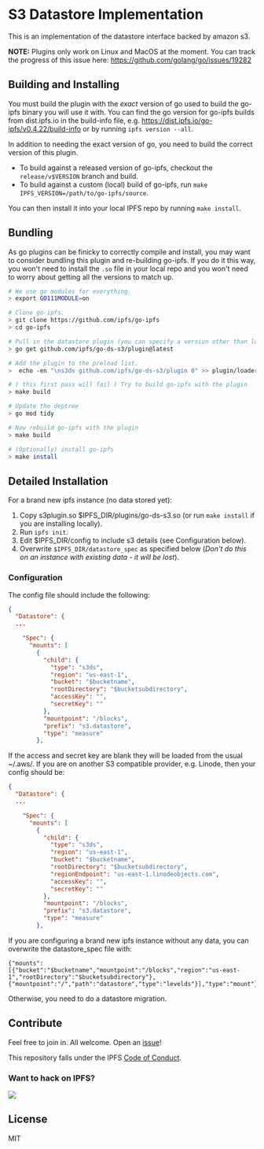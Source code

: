 # S3 Datastore Implementation

This is an implementation of the datastore interface backed by amazon s3.

**NOTE:** Plugins only work on Linux and MacOS at the moment. You can track the progress of this issue here: https://github.com/golang/go/issues/19282

## Building and Installing

You must build the plugin with the *exact* version of go used to build the go-ipfs binary you will use it with. You can find the go version for go-ipfs builds from dist.ipfs.io in the build-info file, e.g. https://dist.ipfs.io/go-ipfs/v0.4.22/build-info or by running `ipfs version --all`.

In addition to needing the exact version of go, you need to build the correct version of this plugin.

* To build against a released version of go-ipfs, checkout the `release/v$VERSION` branch and build.
* To build against a custom (local) build of go-ipfs, run `make IPFS_VERSION=/path/to/go-ipfs/source`.

You can then install it into your local IPFS repo by running `make install`.

## Bundling

As go plugins can be finicky to correctly compile and install, you may want to consider bundling this plugin and re-building go-ipfs. If you do it this way, you won't need to install the `.so` file in your local repo and you won't need to worry about getting all the versions to match up.

```bash
# We use go modules for everything.
> export GO111MODULE=on

# Clone go-ipfs.
> git clone https://github.com/ipfs/go-ipfs
> cd go-ipfs

# Pull in the datastore plugin (you can specify a version other than latest if you'd like).
> go get github.com/ipfs/go-ds-s3/plugin@latest

# Add the plugin to the preload list.
>  echo -en "\ns3ds github.com/ipfs/go-ds-s3/plugin 0" >> plugin/loader/preload_list

# ( this first pass will fail ) Try to build go-ipfs with the plugin
> make build

# Update the deptree
> go mod tidy

# Now rebuild go-ipfs with the plugin
> make build

# (Optionally) install go-ipfs
> make install
```

## Detailed Installation

For a brand new ipfs instance (no data stored yet):

1. Copy s3plugin.so $IPFS_DIR/plugins/go-ds-s3.so (or run `make install` if you are installing locally).
2. Run `ipfs init`.
3. Edit $IPFS_DIR/config to include s3 details (see Configuration below).
4. Overwrite `$IPFS_DIR/datastore_spec` as specified below (*Don't do this on an instance with existing data - it will be lost*).

### Configuration

The config file should include the following:
```json
{
  "Datastore": {
  ...

    "Spec": {
      "mounts": [
        {
          "child": {
            "type": "s3ds",
            "region": "us-east-1",
            "bucket": "$bucketname",
            "rootDirectory": "$bucketsubdirectory",
            "accessKey": "",
            "secretKey": ""
          },
          "mountpoint": "/blocks",
          "prefix": "s3.datastore",
          "type": "measure"
        },
```

If the access and secret key are blank they will be loaded from the usual ~/.aws/.
If you are on another S3 compatible provider, e.g. Linode, then your config should be:

```json
{
  "Datastore": {
  ...

    "Spec": {
      "mounts": [
        {
          "child": {
            "type": "s3ds",
            "region": "us-east-1",
            "bucket": "$bucketname",
            "rootDirectory": "$bucketsubdirectory",
            "regionEndpoint": "us-east-1.linodeobjects.com",
            "accessKey": "",
            "secretKey": ""
          },
          "mountpoint": "/blocks",
          "prefix": "s3.datastore",
          "type": "measure"
        },
```

If you are configuring a brand new ipfs instance without any data, you can overwrite the datastore_spec file with:

```
{"mounts":[{"bucket":"$bucketname","mountpoint":"/blocks","region":"us-east-1","rootDirectory":"$bucketsubdirectory"},{"mountpoint":"/","path":"datastore","type":"levelds"}],"type":"mount"}
```

Otherwise, you need to do a datastore migration.

## Contribute

Feel free to join in. All welcome. Open an [issue](https://github.com/ipfs/go-ipfs-example-plugin/issues)!

This repository falls under the IPFS [Code of Conduct](https://github.com/ipfs/community/blob/master/code-of-conduct.md).

### Want to hack on IPFS?

[![](https://cdn.rawgit.com/jbenet/contribute-ipfs-gif/master/img/contribute.gif)](https://github.com/ipfs/community/blob/master/CONTRIBUTING.md)

## License

MIT
